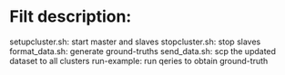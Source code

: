 # Filt description:

setupcluster.sh: start master and slaves
stopcluster.sh: stop slaves
format_data.sh: generate ground-truths
send_data.sh: scp the updated dataset to all clusters
run-example: run qeries to obtain ground-truth
